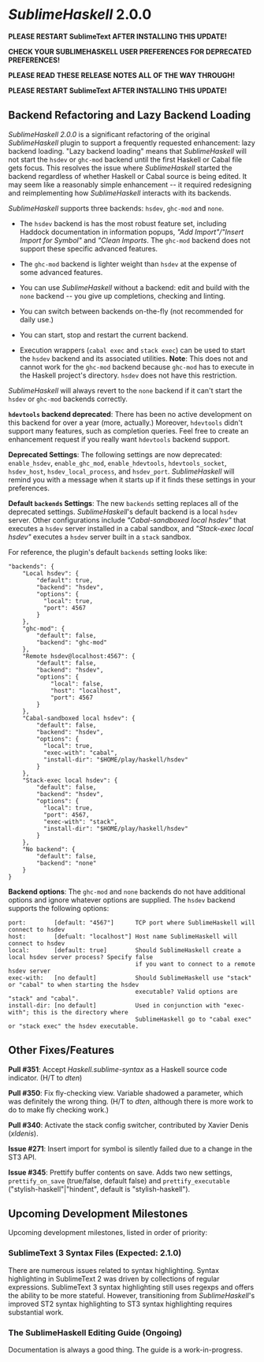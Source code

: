 *SublimeHaskell* 2.0.0
======================

__PLEASE RESTART SublimeText AFTER INSTALLING THIS UPDATE!__

__CHECK YOUR SUBLIMEHASKELL USER PREFERENCES FOR DEPRECATED PREFERENCES!__

__PLEASE READ THESE RELEASE NOTES ALL OF THE WAY THROUGH!__

__PLEASE RESTART SublimeText AFTER INSTALLING THIS UPDATE!__

## Backend Refactoring and Lazy Backend Loading

*SublimeHaskell 2.0.0* is a significant refactoring of the original *SublimeHaskell* plugin to support a frequently requested enhancement: lazy backend loading. "Lazy backend loading" means that *SublimeHaskell* will not start the `hsdev` or `ghc-mod` backend until the first Haskell or Cabal file gets focus. This resolves the issue where *SublimeHaskell* started the backend regardless of whether Haskell or Cabal source is being edited. It may seem like a reasonably simple enhancement -- it required redesigning and reimplementing how *SublimeHaskell* interacts with its backends.

*SublimeHaskell* supports three backends: `hsdev`, `ghc-mod` and `none`.

  - The `hsdev` backend is has the most robust feature set, including Haddock documentation in information
    popups, *"Add Import"/"Insert Import for Symbol"* and *"Clean Imports*. The `ghc-mod` backend does not
    support these specific advanced features.

  - The `ghc-mod` backend is lighter weight than `hsdev` at the expense of some advanced features.

  - You can use *SublimeHaskell* without a backend: edit and build with the `none` backend --
    you give up completions, checking and linting.

  - You can switch between backends on-the-fly (not recommended for daily use.)

  - You can start, stop and restart the current backend.

  - Execution wrappers (`cabal exec` and `stack exec`) can be used to start the `hsdev` backend and its associated
    utilities. **Note**: This does not and cannot work for the `ghc-mod` backend because `ghc-mod` has to execute
    in the Haskell project's directory. `hsdev` does not have this restriction.

*SublimeHaskell* will always revert to the `none` backend if it can't start the `hsdev` or `ghc-mod` backends correctly.

**`hdevtools` backend deprecated**: There has been no active development on this backend for over a year (more, actually.) Moreover, `hdevtools` didn't support many features, such as completion queries. Feel free to create an enhancement request if you really want `hdevtools` backend support.

**Deprecated Settings**: The following settings are now deprecated: `enable_hsdev`, `enable_ghc_mod`, `enable_hdevtools`, `hdevtools_socket`, `hsdev_host`, `hsdev_local_process`, and `hsdev_port`. *SublimeHaskell* will remind you with a message when it starts up if it finds these settings in your preferences.

**Default `backends` Settings**: The new `backends` setting replaces all of the deprecated settings. *SublimeHaskell*'s default backend is a local `hsdev` server. Other configurations include *"Cabal-sandboxed local hsdev"* that executes a `hsdev` server installed in a cabal sandbox, and *"Stack-exec local hsdev"* executes a `hsdev` server built in a `stack` sandbox.

For reference, the plugin's default `backends` setting looks like:

    "backends": {
        "Local hsdev": {
            "default": true,
            "backend": "hsdev",
            "options": {
              "local": true,
              "port": 4567
            }
        },
        "ghc-mod": {
            "default": false,
            "backend": "ghc-mod"
        },
        "Remote hsdev@localhost:4567": {
            "default": false,
            "backend": "hsdev",
            "options": {
                "local": false,
                "host": "localhost",
                "port": 4567
            }
        },
        "Cabal-sandboxed local hsdev": {
            "default": false,
            "backend": "hsdev",
            "options": {
              "local": true,
              "exec-with": "cabal",
              "install-dir": "$HOME/play/haskell/hsdev"
            }
        },
        "Stack-exec local hsdev": {
            "default": false,
            "backend": "hsdev",
            "options": {
              "local": true,
              "port": 4567,
              "exec-with": "stack",
              "install-dir": "$HOME/play/haskell/hsdev"
            }
        },
        "No backend": {
            "default": false,
            "backend": "none"
        }
    }

**Backend options**: The `ghc-mod` and `none` backends do not have additional options and ignore whatever options are supplied. The `hsdev` backend supports the following options:

    port:        [default: "4567"]      TCP port where SublimeHaskell will connect to hsdev
    host:        [defualt: "localhost"] Host name SublimeHaskell will connect to hsdev
    local:       [default: true]        Should SublimeHaskell create a local hsdev server process? Specify false
                                        if you want to connect to a remote hsdev server
    exec-with:   [no default]           Should SublimeHaskell use "stack" or "cabal" to when starting the hsdev
                                        executable? Valid options are "stack" and "cabal".
    install-dir: [no default]           Used in conjunction with "exec-with"; this is the directory where
                                        SublimeHaskell go to "cabal exec" or "stack exec" the hsdev executable.

## Other Fixes/Features

**Pull #351**: Accept *Haskell.sublime-syntax* as a Haskell source code indicator. (H/T to *dten*)

**Pull #350**: Fix fly-checking view. Variable shadowed a parameter, which was definitely the wrong thing. (H/T to *dten*, although there is more work to do to make fly checking work.)

**Pull #340**: Activate the stack config switcher, contributed by Xavier Denis (*xldenis*).

**Issue #271**: Insert import for symbol is silently failed due to a change in the ST3 API.

**Issue #345**: Prettify buffer contents on save. Adds two new settings, `prettify_on_save` (true/false, default false) and `prettify_executable` ("stylish-haskell"|"hindent", default is "stylish-haskell").

## Upcoming Development Milestones

Upcoming development milestones, listed in order of priority:

### SublimeText 3 Syntax Files (Expected: 2.1.0)

There are numerous issues related to syntax highlighting. Syntax highlighting in SublimeText 2 was driven by collections of regular expressions. SublimeText 3 syntax highlighting still uses regexps and offers the ability to be more stateful. However, transitioning from _SublimeHaskell_'s improved ST2 syntax highlighting to ST3 syntax highlighting requires substantial work.

### The SublimeHaskell Editing Guide (Ongoing)

Documentation is always a good thing. The guide is a work-in-progress.
